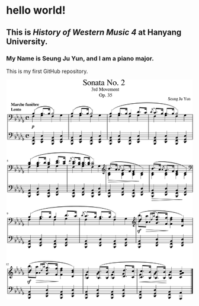 # hello world!

## This is *History of Western Music 4* at Hanyang University.

### My Name is **Seung Ju Yun**, and I am a piano major.

This is my first GitHub repository.

<img src="F. Chopin Sonata No.2-1.png">
